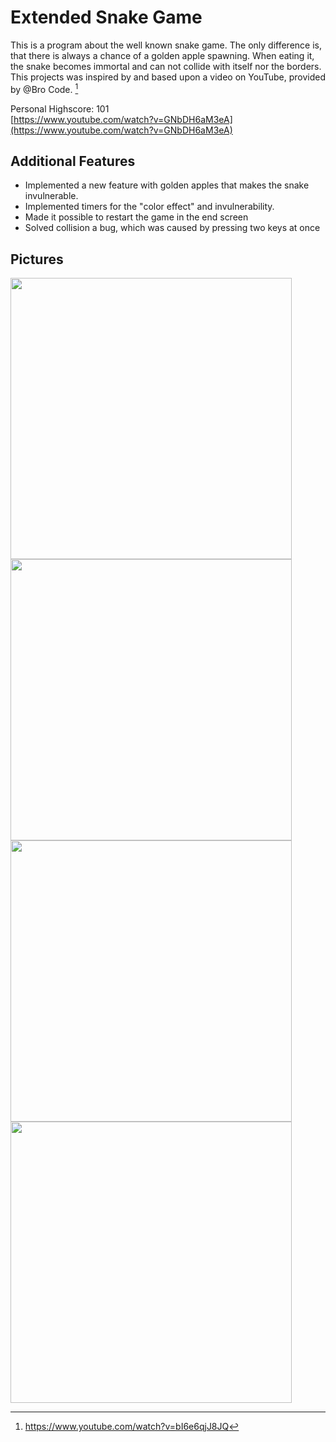 # Extended Snake Game
This is a program about the well known snake game. The only difference is, that there is always a chance of a golden apple spawning. When eating it, the snake becomes immortal and can not collide with itself nor the borders. This projects was inspired by and based upon a video on YouTube, provided by @Bro Code. [^1]

Personal Highscore: 101 <br/>
[https://www.youtube.com/watch?v=GNbDH6aM3eA](https://www.youtube.com/watch?v=GNbDH6aM3eA)

## Additional Features
- Implemented a new feature with golden apples that makes the snake invulnerable.
- Implemented timers for the "color effect" and invulnerability.
- Made it possible to restart the game in the end screen
- Solved collision a bug, which was caused by pressing two keys at once
 
 ## Pictures
<img src="https://github.com/yasinfahmy/Snake-On-Steroids/blob/main/Snake/images/ColoredSnake.png" width="450" height="450"/>
<img src="https://github.com/yasinfahmy/Snake-On-Steroids/blob/main/Snake/images/GoldenSnake.png" width="450" height="450"/>
<img src="https://github.com/yasinfahmy/Snake-On-Steroids/blob/main/Snake/images/GreenSnake.png" width="450" height="450"/>
<img src="https://github.com/yasinfahmy/Snake-On-Steroids/blob/main/Snake/images/GameOver.png" width="450" height="450"/>


 [^1]: https://www.youtube.com/watch?v=bI6e6qjJ8JQ
